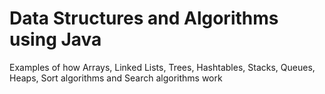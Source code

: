 # Data Structures and Algorithms using Java

Examples of how Arrays, Linked Lists, Trees, Hashtables, Stacks, Queues, Heaps, Sort algorithms and Search algorithms work
